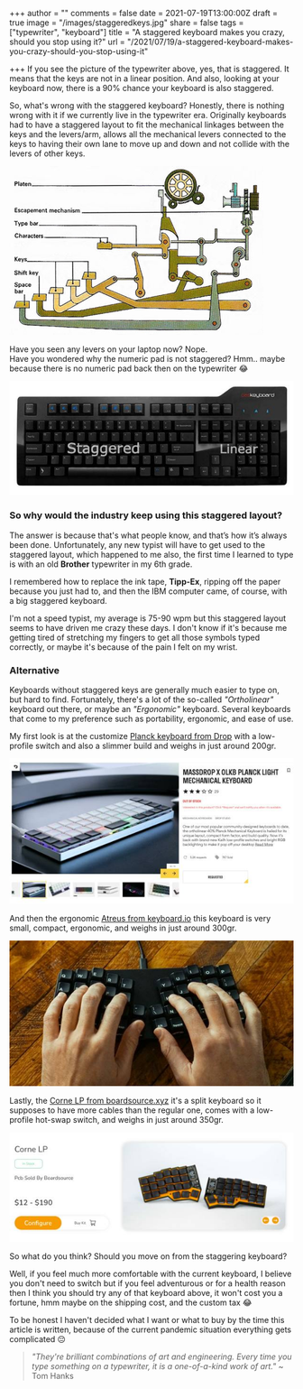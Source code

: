 +++
author = ""
comments = false
date = 2021-07-19T13:00:00Z
draft = true
image = "/images/staggeredkeys.jpg"
share = false
tags = ["typewriter", "keyboard"]
title = "A staggered keyboard makes you crazy, should you stop using it?"
url = "/2021/07/19/a-staggered-keyboard-makes-you-crazy-should-you-stop-using-it"

+++
If you see the picture of the typewriter above, yes, that is staggered. It means that the keys are not in a linear position. And also, looking at your keyboard now, there is a 90% chance your keyboard is also staggered.

So, what's wrong with the staggered keyboard? Honestly, there is nothing wrong with it if we currently live in the typewriter era. Originally keyboards had to have a staggered layout to fit the mechanical linkages between the keys and the levers/arm, allows all the mechanical levers connected to the keys to having their own lane to move up and down and not collide with the levers of other keys.

![](/images/typewriter_keys.jpeg)

Have you seen any levers on your laptop now? Nope.  
Have you wondered why the numeric pad is not staggered?
Hmm.. maybe because there is no numeric pad back then on the typewriter 😂

![keebfullzie](/images/fullsizekeeb.jpg)

### So why would the industry keep using this staggered layout?

The answer is because that's what people know, and that’s how it’s always been done. Unfortunately, any new typist will have to get used to the staggered layout, which happened to me also, the first time I learned to type is with an old **Brother** typewriter in my 6th grade.

I remembered how to replace the ink tape, **Tipp-Ex**, ripping off the paper because you just had to, and then the IBM computer came, of course, with a big staggered keyboard.

I'm not a speed typist, my average is 75-90 wpm but this staggered layout seems to have driven me crazy these days. I don't know if it's because me getting tired of stretching my fingers to get all those symbols typed correctly, or maybe it's because of the pain I felt on my wrist.

### Alternative

Keyboards without staggered keys are generally much easier to type on, but hard to find. Fortunately, there's a lot of the so-called _"Ortholinear"_ keyboard out there, or maybe an _"Ergonomic"_ keyboard. Several keyboards that come to my preference such as portability, ergonomic, and ease of use.

My first look is at the customize [Planck keyboard from Drop](https://drop.com/buy/massdrop-x-olkb-planck-light-mechanical-keyboard) with a low-profile switch and also a slimmer build and weighs in just around 200gr.

![](/images/massdropplanck.jpg)

And then the ergonomic [Atreus from keyboard.io](https://shop.keyboard.io/products/keyboardio-atreus "atreus") this keyboard is very small, compact, ergonomic, and weighs in just around 300gr.

![](/images/atreuskeeb.jpg)

Lastly, the [Corne LP from boardsource.xyz](https://boardsource.xyz/store/5f2efc462902de7151495057 "cornelp") it's a split keyboard so it supposes to have more cables than the regular one, comes with a low-profile hot-swap switch, and weighs in just around 350gr.

![](/images/cornelp.jpg)

So what do you think? Should you move on from the staggering keyboard?

Well, if you feel much more comfortable with the current keyboard, I believe you don't need to switch but if you feel adventurous or for a health reason then I think you should try any of that keyboard above, it won't cost you a fortune, hmm maybe on the shipping cost, and the custom tax 😂

To be honest I haven't decided what I want or what to buy by the time this article is written, because of the current pandemic situation everything gets complicated 😔

> _"They're brilliant combinations of art and engineering. Every time you type something on a typewriter, it is a one-of-a-kind work of art."_ \~ Tom Hanks